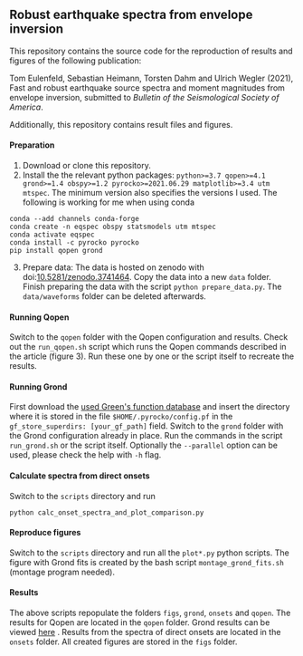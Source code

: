 ## Robust earthquake spectra from envelope inversion

This repository contains the source code for the reproduction of results and figures of the following publication:

Tom Eulenfeld, Sebastian Heimann, Torsten Dahm and Ulrich Wegler (2021),
Fast and robust earthquake source spectra and moment magnitudes from envelope inversion,
submitted to *Bulletin of the Seismological Society of America*. <!---[[preprint]()]-->

Additionally, this repository contains result files and figures.

#### Preparation

1. Download or clone this repository.
2. Install the the relevant python packages: `python>=3.7 qopen>=4.1 grond>=1.4 obspy>=1.2 pyrocko>=2021.06.29 matplotlib>=3.4 utm mtspec`. The minimum version also specifies the versions I used.
   The following is working for me when using conda

```
conda --add channels conda-forge
conda create -n eqspec obspy statsmodels utm mtspec
conda activate eqspec
conda install -c pyrocko pyrocko
pip install qopen grond
```

3. Prepare data: The data is hosted on zenodo with doi:[10.5281/zenodo.3741464](https://www.doi.org/10.5281/zenodo.3741464). Copy the data into a new `data` folder.
   Finish preparing the data with the script `python prepare_data.py`. The `data/waveforms` folder can be deleted afterwards.

#### Running Qopen

Switch to the `qopen` folder with the Qopen configuration and results. Check out the `run_qopen.sh` script which runs the Qopen commands described in the article (figure 3).
Run these one by one or the script itself to recreate the results.

#### Running Grond

First download the [used Green's function database](https://greens-mill.pyrocko.org/vogtland_scatter_v4-f87b40) and insert the directory where it is stored in the file `$HOME/.pyrocko/config.pf` in the `gf_store_superdirs: [your_gf_path]` field.
Switch to the `grond` folder with the Grond configuration already in place. Run the commands in the script `run_grond.sh` or the script itself.
Optionally the `--parallel` option can be used, please check the help with `-h` flag.

#### Calculate spectra from direct onsets

Switch to the `scripts` directory and run

```
python calc_onset_spectra_and_plot_comparison.py
```

#### Reproduce figures

Switch to the `scripts` directory and run all the `plot*.py` python scripts. The figure with Grond fits is created by the bash script `montage_grond_fits.sh` (montage program needed).

#### Results

The above scripts repopulate the folders `figs`, `grond`, `onsets` and `qopen`.
The results for Qopen are located in the `qopen` folder. Grond results can be viewed [here](https://data.pyrocko.org/publications/grond-reports/west-bohemia-2018/) <!---([doi]())-->.
Results from the spectra of direct onsets are located in the `onsets` folder. All created figures are stored in the `figs` folder.
